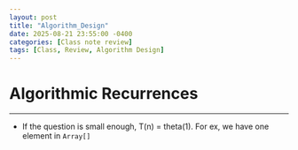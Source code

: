 ```yaml
---
layout: post
title: "Algorithm_Design"
date: 2025-08-21 23:55:00 -0400
categories: [Class note review]
tags: [Class, Review, Algorithm Design]
---
```


# Algorithmic Recurrences
---
- If the question is small enough, T(n) = theta(1). For ex, we have one element in ``Array[]``
